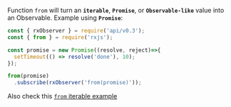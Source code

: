 <!--
name:		
title:		fromPromise
pageTitle:	RxJS fromPromise function example + marble diagram
desc:		Learn how to turn a Promise into an Observable using "from"
docsUrl:	https://rxjs.dev/api/index/function/from
-->

Function `from` will turn an **`iterable`**, **`Promise`**, or **`Observable-like`** value into an Observable. Example using **`Promise`**:

```js
const { rxObserver } = require('api/v0.3');
const { from } = require('rxjs');

const promise = new Promise((resolve, reject)=>{
  setTimeout(() => resolve('done'), 10);
});

from(promise)
  .subscribe(rxObserver('from(promise)'));

```

Also check this [`from` iterable example](/rxjs/from)
